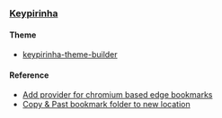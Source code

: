 ### [Keypirinha](https://keypirinha.com)

#### Theme

- [keypirinha-theme-builder](https://github.com/Fuhrmann/keypirinha-theme-builder)

#### Reference

- [Add provider for chromium based edge bookmarks](https://github.com/Keypirinha/Packages/pull/41)
- [Copy & Past bookmark folder to new location](https://community.brave.com/t/copy-past-bookmark-folder-to-new-location/437841)